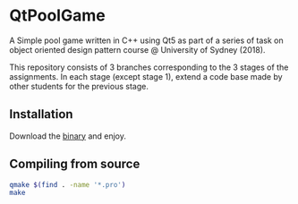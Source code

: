 QtPoolGame
==========

A Simple pool game written in C++ using Qt5 as part of a series of task
on object oriented design pattern course @ University of Sydney (2018).

This repository consists of 3 branches corresponding to
the 3 stages of the assignments.  In each stage (except stage 1),
extend a code base made by other students for the previous stage.

Installation
------------

Download the [binary](https://github.com/KittenHero/QtPoolGame/releases) and enjoy.

Compiling from source
---------------------

```sh
qmake $(find . -name '*.pro')
make
```
